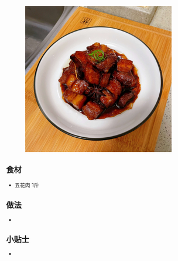 <div align='center'><img src="./红烧肉.png" style="width:400px;" /></div>



## 食材

- 五花肉  1斤



## 做法

- 



## 小贴士

- 

